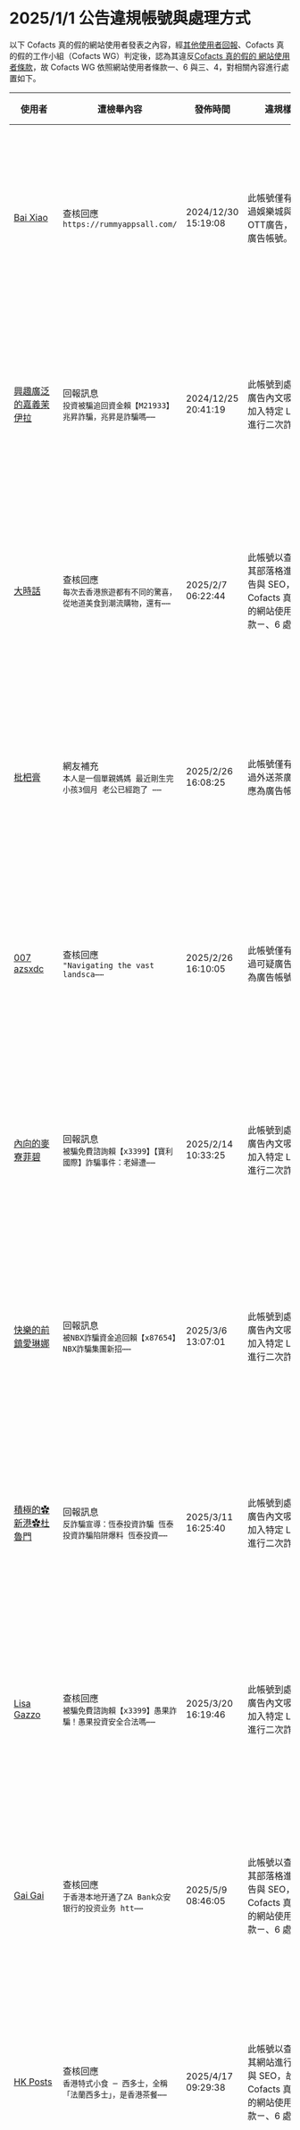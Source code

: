2025/1/1 公告違規帳號與處理方式
=========

以下 Cofacts 真的假的網站使用者發表之內容，經[其他使用者回報](https://docs.google.com/spreadsheets/d/e/2PACX-1vRdcwXdC36xfgXfSMSk527Zbel9A-__vwRXkQ0NjkzSXoSPETCFc7sI7SoaAFdPCfskugtQL-Md8JgH/pubhtml?gid=438362561&single=true)、Cofacts 真的假的工作小組（Cofacts WG）判定後，認為其違反[Cofacts 真的假的 網站使用者條款](https://github.com/cofacts/rumors-site/blob/master/LEGAL.md)，故 Cofacts WG 依照網站使用者條款一、6 與三、4，對相關內容進行處置如下。

| 使用者 | 遭檢舉內容 | 發佈時間 | 違規樣態 | 處置 |
| ----- | -------- | ------- | ------- | --- |
| [Bai Xiao](https://cofacts.github.io/community-builder/#/editorworks?showAll=1&day=365&userId=g-RrCZMBd8PNbJEMf-ds) | 查核回應<br>`https://rummyappsall.com/` | 2024/12/30 15:19:08 | 此帳號僅有張貼過娛樂城與盜版OTT廣告，應為廣告帳號。 | 隱藏所有被檢舉人發表之內容 [^block] |
| [興趣廣泛的嘉義茉伊拉](https://cofacts.github.io/community-builder/#/editorworks?showAll=1&day=365&userId=j4S8C_0B4EGPe2JgITNEpKjSzwi4cRIUJPoKfSuF1NLERl-_s) | 回報訊息<br>`投資被騙追回資金賴【M21933】兆昇詐騙，兆昇是詐騙嗎⋯⋯` | 2024/12/25 20:41:19 | 此帳號到處張貼廣告內文吸引人加入特定 LINE ID 進行二次詐騙。 | 隱藏所有被檢舉人發表之內容 [^block] |
| [大時話](https://cofacts.github.io/community-builder/#/editorworks?showAll=1&day=365&userId=O-YMSJQBYrjt7MSMDa1x) | 查核回應<br>`每次去香港旅遊都有不同的驚喜，從地道美食到潮流購物，還有⋯⋯` | 2025/2/7 06:22:44 | 此帳號以查核為其部落格進行廣告與 SEO，故依 Cofacts 真的假的網站使用者條款ㄧ、6 處理。 | 隱藏所有被檢舉人發表之內容 [^block] |
| [枇杷膏](https://cofacts.github.io/community-builder/#/editorworks?showAll=1&day=365&userId=gOhKQZUBYrjt7MSMEiku) | 網友補充<br>`本人是一個單親媽媽 最近剛生完小孩3個月 老公已經跑了 ⋯⋯` | 2025/2/26 16:08:25 | 此帳號僅有張貼過外送茶廣告，應為廣告帳號。 | 隱藏所有被檢舉人發表之內容 [^block] |
| [007 azsxdc](https://cofacts.github.io/community-builder/#/editorworks?showAll=1&day=365&userId=g-hKQZUBYrjt7MSM2ynx) | 查核回應<br>`"Navigating the vast landsca⋯⋯` | 2025/2/26 16:10:05 | 此帳號僅有張貼過可疑廣告，應為廣告帳號。 | 隱藏所有被檢舉人發表之內容 [^block] |
| [內向的麥寮菲碧](https://cofacts.github.io/community-builder/#/editorworks?showAll=1&day=365&userId=j4S8C_VvVO5-QRczPhyOyfaL-VQU-D1BnonMpo7Ro2HWjjAIg) | 回報訊息<br>`被騙免費諮詢賴【x3399】【寶利國際】詐騙事件：老婦遭⋯⋯` | 2025/2/14 10:33:25 | 此帳號到處張貼廣告內文吸引人加入特定 LINE ID 進行二次詐騙。 | 隱藏所有被檢舉人發表之內容 [^block] |
| [快樂的前鎮愛琳娜](https://cofacts.github.io/community-builder/#/editorworks?showAll=1&day=365&userId=j4S8C_fJggAp4_MKCTpMNxdGJ-veiLP09ia8nD2l1qtfwsiHU) | 回報訊息<br>`被NBX詐騙資金追回賴【x87654】NBX詐騙集團新招⋯⋯` | 2025/3/6 13:07:01 | 此帳號到處張貼廣告內文吸引人加入特定 LINE ID 進行二次詐騙。 | 隱藏所有被檢舉人發表之內容 [^block] |
| [積極的✿新港✿杜魯門](https://cofacts.github.io/community-builder/#/editorworks?showAll=1&day=365&userId=j4S8C_fLmWyFJ6eEbOW0W8yviuJrekyEavCrB1yb9DDeYs34Y) | 回報訊息<br>`反詐騙宣導：恆泰投資詐騙 恆泰投資詐騙陷阱爆料 恆泰投資⋯⋯` | 2025/3/11 16:25:40 | 此帳號到處張貼廣告內文吸引人加入特定 LINE ID 進行二次詐騙。 | 隱藏所有被檢舉人發表之內容 [^block] |
| [Lisa Gazzo](https://cofacts.github.io/community-builder/#/editorworks?showAll=1&day=365&userId=KeibspUBYrjt7MSMGeex) | 查核回應<br>`被騙免費諮詢賴【x3399】愚果詐騙！愚果投資安全合法嗎⋯⋯` | 2025/3/20 16:19:46 | 此帳號到處張貼廣告內文吸引人加入特定 LINE ID 進行二次詐騙。 | 隱藏所有被檢舉人發表之內容 [^block] |
| [Gai Gai](https://cofacts.github.io/community-builder/#/editorworks?showAll=1&day=365&userId=E1x_spYBfs35m9MiiYAF) | 查核回應<br>`于香港本地开通了ZA Bank众安银行的投资业务 htt⋯⋯` | 2025/5/9 08:46:05 | 此帳號以查核為其部落格進行廣告與 SEO，故依 Cofacts 真的假的網站使用者條款ㄧ、6 處理。 | 隱藏所有被檢舉人發表之內容 [^block] |
| [HK Posts](https://cofacts.github.io/community-builder/#/editorworks?showAll=1&day=365&userId=kanVVnkB9w1KR1IkApn9) | 查核回應<br>`香港特式小食 ─ 西多士，全稱「法蘭西多士」，是香港茶餐⋯⋯` | 2025/4/17 09:29:38 | 此帳號以查核為其網站進行廣告與 SEO，故依 Cofacts 真的假的網站使用者條款ㄧ、6 處理。 | 隱藏所有被檢舉人發表之內容 [^block] |
| [alysia boydston](https://cofacts.github.io/community-builder/#/editorworks?showAll=1&day=365&userId=vVy91JYBfs35m9MiDLzQ) | 查核回應<br>`訊息與謠言查證無關。 作為一位中期投資操作者，我一直在尋⋯⋯` | 2025/5/16 00:23:42 | 此帳號僅有替詐騙背書，應是詐騙帳號。 | 隱藏所有被檢舉人發表之內容 [^block] |
| [陳迷妮](https://cofacts.github.io/community-builder/#/editorworks?showAll=1&day=365&userId=5ug4CJgBDktNo1YhMo04) | 查核回應<br>`是真實的誒 我也有再做 我有拿到材料和領到薪水 所以我才⋯⋯` | 2025/7/14 17:17:41 | 此帳號與其他帳號自 2025/07/14~16 替詐騙洗白，為協同性造假行為。 | 隱藏所有被檢舉人發表之內容 [^block] |
| [陳怡吟](https://cofacts.github.io/community-builder/#/editorworks?showAll=1&day=365&userId=8ug_CJgBDktNo1Yh2o11) | 查核回應<br>`正規公司` | 2025/7/14 17:25:02 | 此帳號與其他帳號自 2025/07/14~16 替詐騙洗白，為協同性造假行為。 | 隱藏所有被檢舉人發表之內容 [^block] |
| [蘇美靜](https://cofacts.github.io/community-builder/#/editorworks?showAll=1&day=365&userId=BugMDZgBDktNo1YhlJcg) | 查核回應<br>`我做一年了 我覺得還可以 不會拖欠薪水` | 2025/7/15 15:48:08 | 此帳號與其他帳號自 2025/07/14~16 替詐騙洗白，為協同性造假行為。 | 隱藏所有被檢舉人發表之內容 [^block] |
| [Silas Amos](https://cofacts.github.io/community-builder/#/editorworks?showAll=1&day=365&userId=auioDZgBDktNo1YhsJj0) | 查核回應<br>`沒問題的吧` | 2025/7/15 21:14:12 | 此帳號與其他帳號自 2025/07/14~16 替詐騙洗白，為協同性造假行為。 | 隱藏所有被檢舉人發表之內容 [^block] |
| [Dephanie Teoh](https://cofacts.github.io/community-builder/#/editorworks?showAll=1&day=365&userId=g-gREpgBDktNo1YhPKDP) | 查核回應<br>`我是覺得沒有讓我繳錢 沒有讓我加入群組 也不用身份證件 ⋯⋯` | 2025/7/16 15:12:33 | 此帳號與其他帳號自 2025/07/14~16 替詐騙洗白，為協同性造假行為。 | 隱藏所有被檢舉人發表之內容 [^block] |
| [李鴻金](https://cofacts.github.io/community-builder/#/editorworks?showAll=1&day=365&userId=u-grEpgBDktNo1YhVqAR) | 網友補充<br>`這個是真的 我有做過 公司在政府也是有備案的 不用擔心 ⋯⋯` | 2025/7/16 15:38:14 | 此帳號與其他帳號自 2025/07/14~16 替詐騙洗白，為協同性造假行為。 | 隱藏所有被檢舉人發表之內容 [^block] |
| [蔣羽倫](https://cofacts.github.io/community-builder/#/editorworks?showAll=1&day=365&userId=vegrEpgBDktNo1YhiqBG) | 網友補充<br>`這是正規公司喔 不用擔心喔 我自己都有做了半年多 白天還⋯⋯` | 2025/7/16 15:57:10 | 此帳號與其他帳號自 2025/07/14~16 替詐騙洗白，為協同性造假行為。 | 隱藏所有被檢舉人發表之內容 [^block] |
| [黎孀楠](https://cofacts.github.io/community-builder/#/editorworks?showAll=1&day=365&userId=4-g9EpgBDktNo1Yh06Bk) | 網友補充<br>`這手工包裝是正規公司喔 我自己都已經做了半年多了 每次都⋯⋯` | 2025/7/16 16:06:10 | 此帳號與其他帳號自 2025/07/14~16 替詐騙洗白，為協同性造假行為。 | 隱藏所有被檢舉人發表之內容 [^block] |


[^block]: 
    經 Cofacts WG 研判，此使用者近期之所有內容均違反使用者條款（例如不斷進行廣告行為），故循[前例](https://github.com/cofacts/takedowns/blob/master/2021/1125-2nd-spam.md)，針對被檢舉人進行下面處置：
    1. 於資料庫中註記此使用者為被封鎖的使用者，檢附此公告的連結。
    2. 隱藏此使用者的所有「回應」、「補充」、與「評價」。
    3. 透過被檢舉人登入過的瀏覽器，仍可在網站上看到自己的回應、補充與評價。
